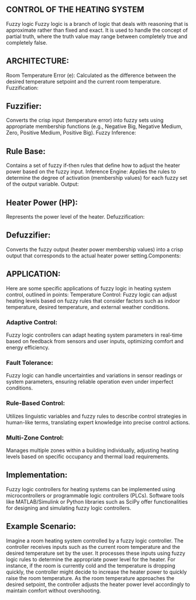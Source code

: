 ## CONTROL OF THE HEATING SYSTEM

Fuzzy logic Fuzzy logic is a branch of logic that deals with reasoning that is approximate rather than fixed and exact. It is used to handle the concept of partial truth, where the truth value may range between completely true and completely false.

## ARCHITECTURE:
Room Temperature Error (e): Calculated as the difference between the desired temperature setpoint and the current room temperature. Fuzzification:

## Fuzzifier: 
Converts the crisp input (temperature error) into fuzzy sets using appropriate membership functions (e.g., Negative Big, Negative Medium, Zero, Positive Medium, Positive Big). Fuzzy Inference:

## Rule Base:
Contains a set of fuzzy if-then rules that define how to adjust the heater power based on the fuzzy input. Inference Engine: Applies the rules to determine the degree of activation (membership values) for each fuzzy set of the output variable. Output:

## Heater Power (HP):
Represents the power level of the heater. Defuzzification:

## Defuzzifier:
Converts the fuzzy output (heater power membership values) into a crisp output that corresponds to the actual heater power setting.Components:


## APPLICATION:
Here are some specific applications of fuzzy logic in heating system control, outlined in points: Temperature Control: Fuzzy logic can adjust heating levels based on fuzzy rules that consider factors such as indoor temperature, desired temperature, and external weather conditions.

### Adaptive Control: 
Fuzzy logic controllers can adapt heating system parameters in real-time based on feedback from sensors and user inputs, optimizing comfort and energy efficiency.

### Fault Tolerance: 
Fuzzy logic can handle uncertainties and variations in sensor readings or system parameters, ensuring reliable operation even under imperfect conditions.

### Rule-Based Control:
Utilizes linguistic variables and fuzzy rules to describe control strategies in human-like terms, translating expert knowledge into precise control actions.

### Multi-Zone Control:
Manages multiple zones within a building individually, adjusting heating levels based on specific occupancy and thermal load requirements.

## Implementation:
Fuzzy logic controllers for heating systems can be implemented using microcontrollers or programmable logic controllers (PLCs). Software tools like MATLAB/Simulink or Python libraries such as SciPy offer functionalities for designing and simulating fuzzy logic controllers.

## Example Scenario:
Imagine a room heating system controlled by a fuzzy logic controller. The controller receives inputs such as the current room temperature and the desired temperature set by the user. It processes these inputs using fuzzy logic rules to determine the appropriate power level for the heater. For instance, if the room is currently cold and the temperature is dropping quickly, the controller might decide to increase the heater power to quickly raise the room temperature. As the room temperature approaches the desired setpoint, the controller adjusts the heater power level accordingly to maintain comfort without overshooting.




